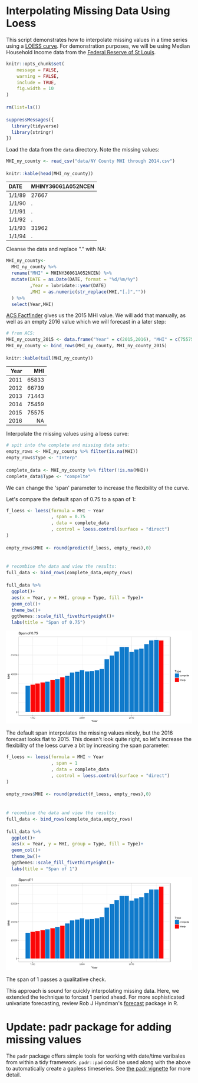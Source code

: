 Interpolating Missing Data Using Loess
================

This script demonstrates how to interpolate missing values in a time series using a [LOESS curve](https://en.wikipedia.org/wiki/Local_regression). For demonstration purposes, we will be using Median Household Income data from the [Federal Reserve of St Louis](https://fred.stlouisfed.org/series/MHINY36061A052NCEN).

``` r
knitr::opts_chunk$set(
    message = FALSE,
    warning = FALSE,
    include = TRUE,
    fig.width = 10
)

rm(list=ls())

suppressMessages({
  library(tidyverse)
  library(stringr)
})
```

Load the data from the `data` directory. Note the missing values:

``` r
MHI_ny_county <- read_csv("data/NY County MHI through 2014.csv")

knitr::kable(head(MHI_ny_county))
```

| DATE   | MHINY36061A052NCEN |
|:-------|:-------------------|
| 1/1/89 | 27667              |
| 1/1/90 | .                  |
| 1/1/91 | .                  |
| 1/1/92 | .                  |
| 1/1/93 | 31962              |
| 1/1/94 | .                  |

Cleanse the data and replace "." with NA:

``` r
MHI_ny_county<- 
  MHI_ny_county %>% 
  rename("MHI" = MHINY36061A052NCEN) %>% 
  mutate(DATE = as.Date(DATE, format = "%d/%m/%y")
         ,Year = lubridate::year(DATE)
         ,MHI = as.numeric(str_replace(MHI,"[.]",""))
  ) %>% 
  select(Year,MHI)
```

[ACS Factfinder](https://factfinder.census.gov/faces/nav/jsf/pages/index.xhtml) gives us the 2015 MHI value. We will add that manually, as well as an empty 2016 value which we will forecast in a later step:

``` r
# from ACS:
MHI_ny_county_2015 <- data.frame("Year" = c(2015,2016), "MHI" = c(75575,NA))
MHI_ny_county <- bind_rows(MHI_ny_county, MHI_ny_county_2015)

knitr::kable(tail(MHI_ny_county))
```

|  Year|    MHI|
|-----:|------:|
|  2011|  65833|
|  2012|  66739|
|  2013|  71443|
|  2014|  75459|
|  2015|  75575|
|  2016|     NA|

Interpolate the missing values using a loess curve:

``` r
# spit into the complete and missing data sets:
empty_rows <- MHI_ny_county %>% filter(is.na(MHI))
empty_rows$Type <- "Interp"

complete_data <- MHI_ny_county %>% filter(!is.na(MHI))
complete_data$Type <- "compelte"
```

We can change the 'span' parameter to increase the flexibility of the curve.

Let's compare the default span of 0.75 to a span of 1:

``` r
f_loess <- loess(formula = MHI ~ Year
                 , span = 0.75
                 , data = complete_data
                 , control = loess.control(surface = "direct")
)

empty_rows$MHI <- round(predict(f_loess, empty_rows),0)


# recombine the data and view the results:
full_data <- bind_rows(complete_data,empty_rows)

full_data %>% 
  ggplot()+
  aes(x = Year, y = MHI, group = Type, fill = Type)+
  geom_col()+
  theme_bw()+
  ggthemes::scale_fill_fivethirtyeight()+
  labs(title = "Span of 0.75")
```

![](README_files/figure-markdown_github/unnamed-chunk-5-1.png)

The default span interpolates the missing values nicely, but the 2016 forecast looks flat to 2015. This doesn't look quite right, so let's increase the flexibility of the loess curve a bit by increasing the span parameter:

``` r
f_loess <- loess(formula = MHI ~ Year
                 , span = 1
                 , data = complete_data
                 , control = loess.control(surface = "direct")
)

empty_rows$MHI <- round(predict(f_loess, empty_rows),0)


# recombine the data and view the results:
full_data <- bind_rows(complete_data,empty_rows)

full_data %>% 
  ggplot()+
  aes(x = Year, y = MHI, group = Type, fill = Type)+
  geom_col()+
  theme_bw()+
  ggthemes::scale_fill_fivethirtyeight()+
  labs(title = "Span of 1")
```

![](README_files/figure-markdown_github/unnamed-chunk-6-1.png)

The span of 1 passes a qualitative check.

This approach is sound for quickly interpolating missing data. Here, we extended the technique to forcast 1 period ahead. For more sophisticated univariate forecasting, review Rob J Hyndman's [forecast](https://www.otexts.org/fpp) package in R.


# Update: padr package for adding missing values
The `padr` package offers simple tools for working with date/time varibales from within a tidy framework. `padr::pad` could be used along with the above to automatically create a gapless timeseries. See [the padr vignette](https://cran.r-project.org/web/packages/padr/vignettes/padr.html) for more detail. 


